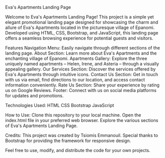 Eva's Apartments Landing Page

Welcome to Eva's Apartments Landing Page! This project is a simple yet elegant promotional landing page designed for showcasing the charm and allure of Eva's Apartments located in the picturesque village of Epanomi. Developed using HTML, CSS, Bootstrap, and JavaScript, this landing page offers a seamless browsing experience for potential guests and visitors.

Features
Navigation Menu: Easily navigate through different sections of the landing page.
About Section: Learn more about Eva's Apartments and the enchanting village of Epanomi.
Apartments Gallery: Explore the three uniquely named apartments – Helen, Irene, and Asteria – through a visually appealing gallery.
Our Services Section: Discover the services offered by Eva's Apartments through intuitive icons.
Contact Us Section: Get in touch with us via email, find directions to our location, and access contact information conveniently.
Rate Us Section: Share your experience by rating us on Google Reviews.
Footer: Connect with us on social media platforms for updates and promotions.

Technologies Used:
HTML
CSS
Bootstrap
JavaScript

How to Use:
Clone this repository to your local machine.
Open the index.html file in your preferred web browser.
Explore the various sections of Eva's Apartments Landing Page.

Credits:
This project was created by Tsiomis Emmanouil. Special thanks to Bootstrap for providing the framework for responsive design.

Feel free to use, modify, and distribute the code for your own projects.
